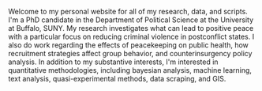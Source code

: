 Welcome to my personal website for all of my research, data, and scripts. I'm a PhD candidate in the Department of Political Science at the University at Buffalo, SUNY. My research investigates what can lead to positive peace with a particular focus on reducing criminal violence in postconflict states. I also do work regarding the effects of peacekeeping on public health, how recruitment strategies affect group behavior, and counterinsurgency policy analysis. In addition to my substantive interests, I'm interested in quantitative methodologies, including bayesian analysis, machine learning, text analysis, quasi-experimental methods, data scraping, and GIS.
